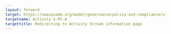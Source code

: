 ```yaml
---
layout: forward
target: https://owaspsamm.org/model/governance/policy-and-compliance/stream-a/
targetname: Activity G-PC-A
targettitle: Redirecting to Activity Stream information page
---
```

